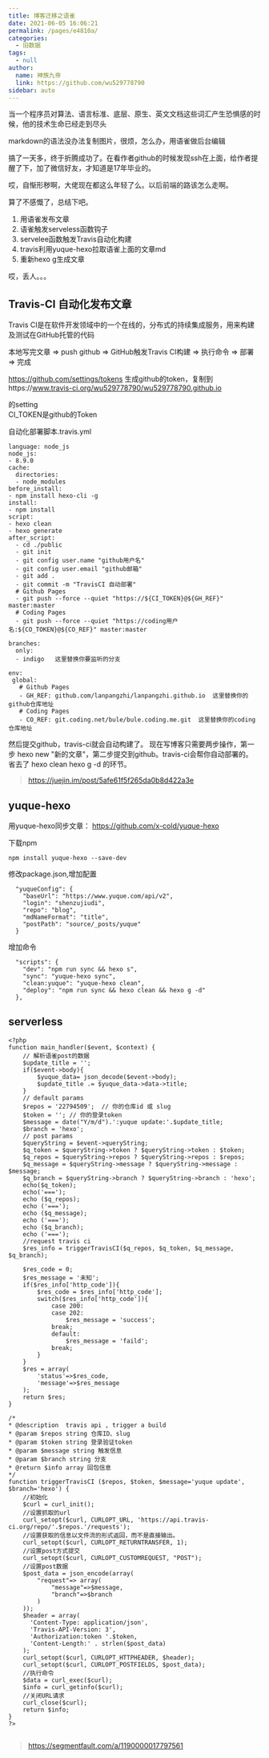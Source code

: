 ```yaml
---
title: 博客迁移之语雀
date: 2021-06-05 16:06:21
permalink: /pages/e4810a/
categories: 
  - 旧数据
tags: 
  - null
author: 
  name: 神族九帝
  link: https://github.com/wu529778790
sidebar: auto
---
```


当一个程序员对算法、语言标准、底层、原生、英文文档这些词汇产生恐惧感的时候，他的技术生命已经走到尽头

markdown的语法没办法复制图片，很烦，怎么办，用语雀做后台编辑

<!-- more -->

搞了一天多，终于折腾成功了。在看作者github的时候发现ssh在上面，给作者提醒了下，加了微信好友，才知道是17年毕业的。

哎，自惭形秽啊，大佬现在都这么年轻了么。以后前端的路该怎么走啊。

算了不感慨了，总结下吧。

1. 用语雀发布文章
2. 语雀触发serveless函数钩子
3. servelee函数触发Travis自动化构建
4. travis利用yuque-hexo拉取语雀上面的文章md
5. 重新hexo g生成文章

哎，丢人。。。

## Travis-CI 自动化发布文章

Travis CI是在软件开发领域中的一个在线的，分布式的持续集成服务，用来构建及测试在GitHub托管的代码

本地写完文章 => push github => GitHub触发Travis CI构建 => 执行命令 => 部署 => 完成

https://github.com/settings/tokens  生成github的token，复制到https://www.travis-ci.org/wu529778790/wu529778790.github.io  

的setting   
CI_TOKEN是github的Token

自动化部署脚本.travis.yml

```
language: node_js
node_js:
- 8.9.0
cache:
  directories:
  - node_modules
before_install:
- npm install hexo-cli -g
install:
- npm install
script:
- hexo clean
- hexo generate
after_script:
  - cd ./public
  - git init
  - git config user.name "github用户名"
  - git config user.email "github邮箱"
  - git add .
  - git commit -m "TravisCI 自动部署"
  # Github Pages
  - git push --force --quiet "https://${CI_TOKEN}@${GH_REF}" master:master 
  # Coding Pages
  - git push --force --quiet "https://coding用户名:${CO_TOKEN}@${CO_REF}" master:master

branches:
  only:
  - indigo   这里替换你要监听的分支

env:
 global:
   # Github Pages
   - GH_REF: github.com/lanpangzhi/lanpangzhi.github.io  这里替换你的github仓库地址
   # Coding Pages
   - CO_REF: git.coding.net/bule/bule.coding.me.git  这里替换你的coding仓库地址

```

然后提交github，travis-ci就会自动构建了。 现在写博客只需要两步操作，第一步 hexo new "新的文章"，第二步提交到github。travis-ci会帮你自动部署的。 省去了 hexo clean hexo g -d 的环节。

> https://juejin.im/post/5afe61f5f265da0b8d422a3e

## yuque-hexo  

用yuque-hexo同步文章： https://github.com/x-cold/yuque-hexo

下载npm

```
npm install yuque-hexo --save-dev
```

修改package.json,增加配置

```
  "yuqueConfig": {
    "baseUrl": "https://www.yuque.com/api/v2",
    "login": "shenzujiudi",
    "repo": "blog",
    "mdNameFormat": "title",
    "postPath": "source/_posts/yuque"
  }
```

增加命令

```
  "scripts": {
    "dev": "npm run sync && hexo s",
    "sync": "yuque-hexo sync",
    "clean:yuque": "yuque-hexo clean",
    "deploy": "npm run sync && hexo clean && hexo g -d"
  },
```

## serverless

```
<?php
function main_handler($event, $context) {
    // 解析语雀post的数据
    $update_title = '';
    if($event->body){
        $yuque_data= json_decode($event->body);
        $update_title .= $yuque_data->data->title;
    }
    // default params
    $repos = '22794509';  // 你的仓库id 或 slug
    $token = ''; // 你的登录token
    $message = date("Y/m/d").':yuque update:'.$update_title;
    $branch = 'hexo';
    // post params
    $queryString = $event->queryString;
    $q_token = $queryString->token ? $queryString->token : $token;
    $q_repos = $queryString->repos ? $queryString->repos : $repos;
    $q_message = $queryString->message ? $queryString->message : $message;
    $q_branch = $queryString->branch ? $queryString->branch : 'hexo';
    echo($q_token);
    echo('===');
    echo ($q_repos);
    echo ('===');
    echo ($q_message);
    echo ('===');
    echo ($q_branch);
    echo ('===');
    //request travis ci
    $res_info = triggerTravisCI($q_repos, $q_token, $q_message, $q_branch);

    $res_code = 0;
    $res_message = '未知';
    if($res_info['http_code']){
        $res_code = $res_info['http_code'];
        switch($res_info['http_code']){
            case 200:
            case 202:
                $res_message = 'success';
            break;
            default:
                $res_message = 'faild';
            break;
        }
    }
    $res = array(
        'status'=>$res_code,
        'message'=>$res_message
    );
    return $res;
}

/*
* @description  travis api , trigger a build
* @param $repos string 仓库ID、slug
* @param $token string 登录验证token
* @param $message string 触发信息
* @param $branch string 分支
* @return $info array 回包信息
*/
function triggerTravisCI ($repos, $token, $message='yuque update', $branch='hexo') {
    //初始化
    $curl = curl_init();
    //设置抓取的url
    curl_setopt($curl, CURLOPT_URL, 'https://api.travis-ci.org/repo/'.$repos.'/requests');
    //设置获取的信息以文件流的形式返回，而不是直接输出。
    curl_setopt($curl, CURLOPT_RETURNTRANSFER, 1);
    //设置post方式提交
    curl_setopt($curl, CURLOPT_CUSTOMREQUEST, "POST");
    //设置post数据
    $post_data = json_encode(array(
        "request"=> array(
            "message"=>$message,
            "branch"=>$branch
        )
    ));
    $header = array(
      'Content-Type: application/json',
      'Travis-API-Version: 3',
      'Authorization:token '.$token,
      'Content-Length:' . strlen($post_data)
    );
    curl_setopt($curl, CURLOPT_HTTPHEADER, $header);
    curl_setopt($curl, CURLOPT_POSTFIELDS, $post_data);
    //执行命令
    $data = curl_exec($curl);
    $info = curl_getinfo($curl);
    //关闭URL请求
    curl_close($curl);
    return $info;
}
?>


```

> https://segmentfault.com/a/1190000017797561